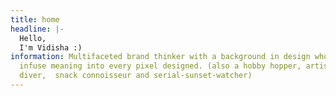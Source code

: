 ```yaml
---
title: home
headline: |-
  Hello,
  I'm Vidisha :)
information: Multifaceted brand thinker with a background in design who seeks to
  infuse meaning into every pixel designed. (also a hobby hopper, artist, scuba
  diver,  snack connoisseur and serial-sunset-watcher)
---
```

